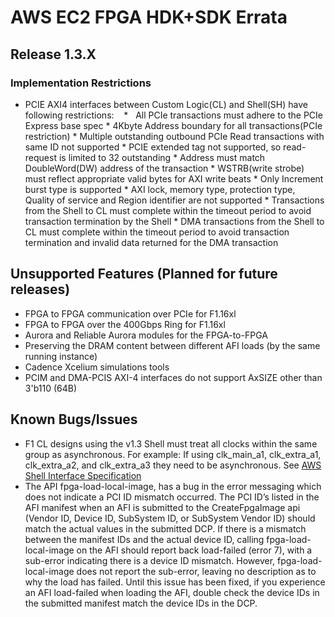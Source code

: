 
# AWS EC2 FPGA HDK+SDK Errata


## Release 1.3.X
### Implementation Restrictions
*    PCIE AXI4 interfaces between Custom Logic(CL) and Shell(SH) have following restrictions:
    *    All PCIe transactions must adhere to the PCIe Express base spec
    *    4Kbyte Address boundary for all transactions(PCIe restriction)
    *    Multiple outstanding outbound PCIe Read transactions with same ID not supported
    *    PCIE extended tag not supported, so read-request is limited to 32 outstanding
    *    Address must match DoubleWord(DW) address of the transaction
    *    WSTRB(write strobe) must reflect appropriate valid bytes for AXI write beats
    *    Only Increment burst type is supported
    *    AXI lock, memory type, protection type, Quality of service and Region identifier are not supported
    *    Transactions from the Shell to CL must complete within the timeout period to avoid transaction termination by the Shell
    *    DMA transactions from the Shell to CL must complete within the timeout period to avoid transaction termination and invalid data returned for the DMA transaction

## Unsupported Features (Planned for future releases)
* FPGA to FPGA communication over PCIe for F1.16xl
* FPGA to FPGA over the 400Gbps Ring for F1.16xl
* Aurora and Reliable Aurora modules for the FPGA-to-FPGA 
* Preserving the DRAM content between different AFI loads (by the same running instance)
* Cadence Xcelium simulations tools
* PCIM and DMA-PCIS AXI-4 interfaces do not support AxSIZE other than 3'b110 (64B)

## Known Bugs/Issues
* F1 CL designs using the v1.3 Shell must treat all clocks within the same group as asynchronous.  For example:  If using clk_main_a1, clk_extra_a1, clk_extra_a2, and clk_extra_a3 they need to be asynchronous.  See [AWS Shell Interface Specification](./hdk/docs/AWS_Shell_Interface_Specification.md)
* The API fpga-load-local-image, has a bug in the error messaging which does not indicate a PCI ID mismatch occurred.  The PCI ID’s listed in the AFI manifest when an AFI is submitted to the CreateFpgaImage api (Vendor ID, Device ID, SubSystem ID, or SubSystem Vendor ID) should match the actual values in the submitted DCP. If there is a mismatch between the manifest IDs and the actual device ID, calling fpga-load-local-image on the AFI should report back load-failed (error 7), with a sub-error indicating there is a device ID mismatch. However, fpga-load-local-image does not report the sub-error, leaving no description as to why the load has failed.  Until this issue has been fixed, if you experience an AFI load-failed when loading the AFI,  double check the device IDs in the submitted manifest match the device IDs in the DCP.

